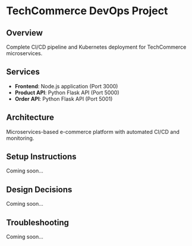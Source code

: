 # TechCommerce DevOps Project

## Overview
Complete CI/CD pipeline and Kubernetes deployment for TechCommerce microservices.

## Services
- **Frontend**: Node.js application (Port 3000)
- **Product API**: Python Flask API (Port 5000)
- **Order API**: Python Flask API (Port 5001)

## Architecture
Microservices-based e-commerce platform with automated CI/CD and monitoring.

## Setup Instructions
Coming soon...

## Design Decisions
Coming soon...

## Troubleshooting
Coming soon...